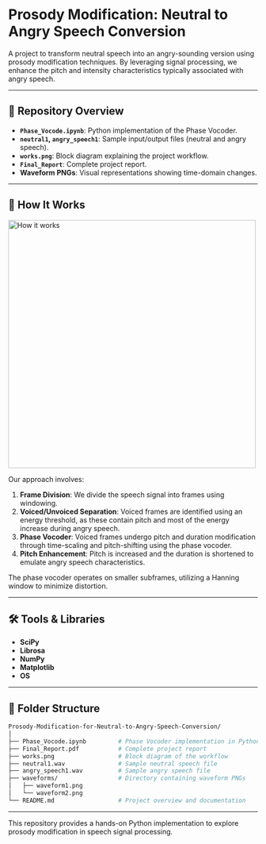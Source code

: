 # Prosody Modification: Neutral to Angry Speech Conversion

A project to transform neutral speech into an angry-sounding version using prosody modification techniques. By leveraging signal processing, we enhance the pitch and intensity characteristics typically associated with angry speech.

---

## 📂 Repository Overview

- **`Phase_Vocode.ipynb`**: Python implementation of the Phase Vocoder.
- **`neutral1`, `angry_speech1`**: Sample input/output files (neutral and angry speech).
- **`works.png`**: Block diagram explaining the project workflow.
- **`Final_Report`**: Complete project report.
- **Waveform PNGs**: Visual representations showing time-domain changes.

---

## 🔧 How It Works

<img src="https://github.com/guneeshvats/Prosody-Modification-for-Neutral-to-Angry-Speech-Conversion/assets/70188630/4f3457dc-d82b-4dca-898f-4e7ac8a6d4b8" alt="How it works" width="500"/>

Our approach involves:

1. **Frame Division**: We divide the speech signal into frames using windowing.
2. **Voiced/Unvoiced Separation**: Voiced frames are identified using an energy threshold, as these contain pitch and most of the energy increase during angry speech.
3. **Phase Vocoder**: Voiced frames undergo pitch and duration modification through time-scaling and pitch-shifting using the phase vocoder.
4. **Pitch Enhancement**: Pitch is increased and the duration is shortened to emulate angry speech characteristics.

The phase vocoder operates on smaller subframes, utilizing a Hanning window to minimize distortion.

---

## 🛠️ Tools & Libraries

- **SciPy**
- **Librosa**
- **NumPy**
- **Matplotlib**
- **OS**

---

## 📁 Folder Structure

```bash
Prosody-Modification-for-Neutral-to-Angry-Speech-Conversion/
│
├── Phase_Vocode.ipynb         # Phase Vocoder implementation in Python
├── Final_Report.pdf           # Complete project report
├── works.png                  # Block diagram of the workflow
├── neutral1.wav               # Sample neutral speech file
├── angry_speech1.wav          # Sample angry speech file
├── waveforms/                 # Directory containing waveform PNGs
│   ├── waveform1.png
│   └── waveform2.png
└── README.md                  # Project overview and documentation
```
---

This repository provides a hands-on Python implementation to explore prosody modification in speech signal processing.

